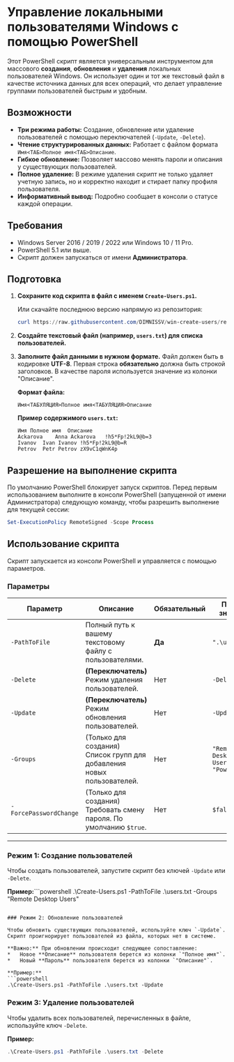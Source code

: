 # Управление локальными пользователями Windows с помощью PowerShell

Этот PowerShell скрипт является универсальным инструментом для массового **создания**, **обновления** и **удаления** локальных пользователей Windows. Он использует один и тот же текстовый файл в качестве источника данных для всех операций, что делает управление группами пользователей быстрым и удобным.

## Возможности

*   **Три режима работы:** Создание, обновление или удаление пользователей с помощью переключателей (`-Update`, `-Delete`).
*   **Чтение структурированных данных:** Работает с файлом формата `Имя<ТАБ>Полное имя<ТАБ>Описание`.
*   **Гибкое обновление:** Позволяет массово менять пароли и описания у существующих пользователей.
*   **Полное удаление:** В режиме удаления скрипт не только удаляет учетную запись, но и корректно находит и стирает папку профиля пользователя.
*   **Информативный вывод:** Подробно сообщает в консоли о статусе каждой операции.

## Требования

*   Windows Server 2016 / 2019 / 2022 или Windows 10 / 11 Pro.
*   PowerShell 5.1 или выше.
*   Скрипт должен запускаться от имени **Администратора**.

## Подготовка

1.  **Сохраните код скрипта в файл с именем `Create-Users.ps1`.**

    Или скачайте последнюю версию напрямую из репозитория:
    ```powershell
    curl https://raw.githubusercontent.com/DIMNISSV/win-create-users/refs/heads/master/Create-Users.ps1 -o Create-Users.ps1
    ```

2.  **Создайте текстовый файл (например, `users.txt`) для списка пользователей.**

3.  **Заполните файл данными в нужном формате.**
    Файл должен быть в кодировке **UTF-8**. Первая строка **обязательно** должна быть строкой заголовков. В качестве пароля используется значение из колонки "Описание".

    **Формат файла:**
    ```
    Имя<ТАБУЛЯЦИЯ>Полное имя<ТАБУЛЯЦИЯ>Описание
    ```

    **Пример содержимого `users.txt`:**
    ```tsv
    Имя	Полное имя	Описание
    Ackarova	Anna Ackarova	!h5*Fp!2kL9@b=3
    Ivanov	Ivan Ivanov	!h5*Fp!2kL9@b=R
    Petrov	Petr Petrov	zX9vC1qWnK4p
    ```

## Разрешение на выполнение скрипта

По умолчанию PowerShell блокирует запуск скриптов. Перед первым использованием выполните в консоли PowerShell (запущенной от имени Администратора) следующую команду, чтобы разрешить выполнение для текущей сессии:

```powershell
Set-ExecutionPolicy RemoteSigned -Scope Process
```

## Использование скрипта

Скрипт запускается из консоли PowerShell и управляется с помощью параметров.

### Параметры

| Параметр              | Описание                                                                                                   | Обязательный | Пример значения                                  |
| --------------------- | ---------------------------------------------------------------------------------------------------------- | -------------- | ------------------------------------------------ |
| `-PathToFile`         | Полный путь к вашему текстовому файлу с пользователями.                                                    | **Да**         | `".\users.txt"`                                  |
| `-Delete`             | **(Переключатель)** Режим удаления пользователей.                                                          | Нет            | `-Delete`                                        |
| `-Update`             | **(Переключатель)** Режим обновления пользователей.                                                        | Нет            | `-Update`                                        |
| `-Groups`             | (Только для создания) Список групп для добавления новых пользователей.                                     | Нет            | `"Remote Desktop Users", "Power Users"`          |
| `-ForcePasswordChange`| (Только для создания) Требовать смену пароля. По умолчанию `$true`.                                        | Нет            | `$false`                                         |

---

### Режим 1: Создание пользователей

Чтобы создать пользователей, запустите скрипт без ключей `-Update` или `-Delete`.

**Пример:**```powershell
.\Create-Users.ps1 -PathToFile .\users.txt -Groups "Remote Desktop Users"
```

### Режим 2: Обновление пользователей

Чтобы обновить существующих пользователей, используйте ключ `-Update`. Скрипт проигнорирует пользователей из файла, которых нет в системе.

**Важно:** При обновлении происходит следующее сопоставление:
*   Новое **Описание** пользователя берется из колонки `"Полное имя"`.
*   Новый **Пароль** пользователя берется из колонки `"Описание"`.

**Пример:**
```powershell
.\Create-Users.ps1 -PathToFile .\users.txt -Update
```

### Режим 3: Удаление пользователей

Чтобы удалить всех пользователей, перечисленных в файле, используйте ключ `-Delete`.

**Пример:**
```powershell
.\Create-Users.ps1 -PathToFile .\users.txt -Delete
```

